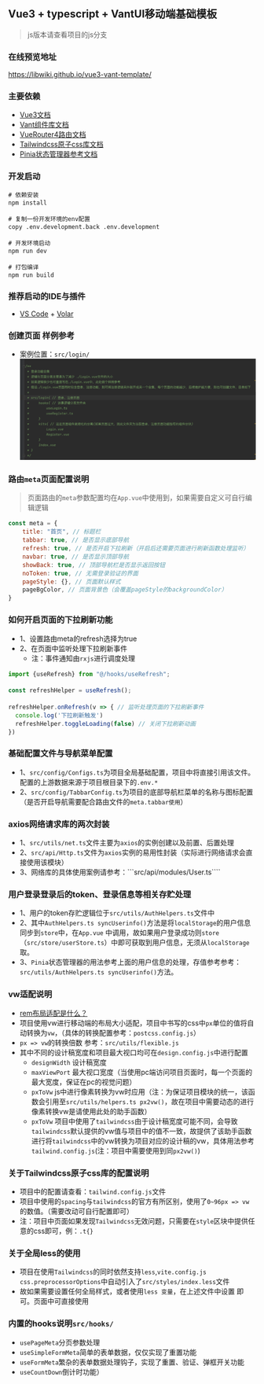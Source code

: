 ## Vue3 + typescript + VantUI移动端基础模板

> js版本请查看项目的js分支

### 在线预览地址

<a target="_blank" href="https://libwiki.github.io/vue3-vant-template/">https://libwiki.github.io/vue3-vant-template/ </a>

### 主要依赖

* [Vue3文档](https://v3.cn.vuejs.org/)
* [Vant组件库文档](https://vant-contrib.gitee.io/vant/)
* [VueRouter4路由文档](https://router.vuejs.org/zh/)
* [Tailwindcss原子css库文档](https://www.tailwindcss.cn/)
* [Pinia状态管理器参考文档](https://pinia.web3doc.top//)

### 开发启动

```shell
# 依赖安装
npm install

# 复制一份开发环境的env配置
copy .env.development.back .env.development

# 开发环境启动
npm run dev

# 打包编译
npm run build

```

### 推荐启动的IDE与插件

- [VS Code](https://code.visualstudio.com/) + [Volar](https://marketplace.visualstudio.com/items?itemName=Vue.volar)


### 创建页面 样例参考

* 案例位置：```src/login/```
  ![页面分离样例参考](docs/image/page-demo.png)

### 路由```meta```页面配置说明

> 页面路由的```meta```参数配置均在```App.vue```中使用到，如果需要自定义可自行编辑逻辑

```js
const meta = {
    title: "首页", // 标题栏
    tabbar: true, // 是否显示底部导航
    refresh: true, // 是否开启下拉刷新（开启后还需要页面进行刷新函数处理监听）
    navbar: true, // 是否显示顶部导航
    showBack: true, // 顶部导航栏是否显示返回按钮
    noToken: true, // 无需登录验证的界面
    pageStyle: {}, // 页面默认样式
    pageBgColor, // 页面背景色（会覆盖pageStyle的backgroundColor）
}
```

### 如何开启页面的下拉刷新功能

* 1、设置路由meta的refresh选择为true
* 2、在页面中监听处理下拉刷新事件
  * 注：事件通知由```rxjs```进行调度处理

```js
import {useRefresh} from "@/hooks/useRefresh";

const refreshHelper = useRefresh();

refreshHelper.onRefresh(v => { // 监听处理页面的下拉刷新事件
  console.log('下拉刷新触发')
  refreshHelper.toggleLoading(false) // 关闭下拉刷新动画
})
```

### 基础配置文件与导航菜单配置

* 1、```src/config/Configs.ts```为项目全局基础配置，项目中将直接引用该文件。配置的上游数据来源于项目根目录下的```.env.*```
* 2、```src/config/TabbarConfig.ts```为项目的底部导航栏菜单的名称与图标配置（是否开启导航需要配合路由文件的```meta.tabbar使用```）

### axios网络请求库的两次封装

* 1、```src/utils/net.ts```文件主要为```axios```的实例创建以及前置、后置处理
* 2、```src/api/Http.ts```文件为```axios```实例的易用性封装（实际进行网络请求会直接使用该模块）
* 3、网络库的具体使用案例请参考：```src/api/modules/User.ts````

### 用户登录登录后的token、登录信息等相关存贮处理

* 1、用户的token存贮逻辑位于```src/utils/AuthHelpers.ts```文件中
* 2、其中```AuthHelpers.ts syncUserinfo()```方法是将```localStorage```的用户信息同步到```store```中，在```App.vue```
  中调用，故如果用户登录成功则```store```（```src/store/userStore.ts```）中即可获取到用户信息，无须从```localStorage```取。
* 3、```Pinia```状态管理器的用法参考上面的用户信息的处理，存值参考参考：```src/utils/AuthHelpers.ts syncUserinfo()```方法。


### vw适配说明
* [rem布局适配是什么？](https://www.jianshu.com/p/8feec432c01a)
* 项目使用vw进行移动端的布局大小适配，项目中书写的css中```px```单位的值将自动转换为```vw```，（具体的转换配置参考：```postcss.config.js```）
* ```px => vw```的转换倍数 参考：```src/utils/flexible.js```
* 其中不同的设计稿宽度和项目最大视口均可在```design.config.js```中进行配置
  * ```designWidth``` 设计稿宽度
  * ```maxViewPort``` 最大视口宽度（当使用pc端访问项目页面时，每一个页面的最大宽度，保证在pc的视觉问题）
  * ```pxToVw``` js中进行像素转换为vw时应用（注：为保证项目模块的统一，该函数会引用至```src/utils/helpers.ts px2vw()```，故在项目中需要动态的进行像素转换vw是请使用此处的助手函数）
  * ```pxToVw``` 项目中使用了```tailwindcss```由于设计稿宽度可能不同，会导致```tailwindcss```默认提供的vw值与项目中的值不一致，故提供了该助手函数进行将```tailwindcss```中的vw转换为项目对应的设计稿的vw，具体用法参考```tailwind.config.js```(注：项目中需要使用到同```px2vw()```)

### 关于Tailwindcss原子css库的配置说明
* 项目中的配置请查看：```tailwind.config.js```文件
* 项目中使用的```spacing```与```tailwindcss```的官方有所区别，使用了```0~96px => vw```的数值。（需要改动可自行配置即可）
* 注：项目中页面如果发现```Tailwindcss```无效问题，只需要在```style```区块中提供任意的css即可，例：```.t{}```


### 关于全局less的使用
* 项目在使用```Tailwindcss```的同时依然支持```less```,```vite.config.js css.preprocessorOptions```中自动引入了```src/styles/index.less```文件
* 故如果需要设置任何全局样式，或者使用```less 变量```，在上述文件中设置 即可。页面中可直接使用

### 内置的hooks说明```src/hooks/```

* ```usePageMeta```分页参数处理
* ```useSimpleFormMeta```简单的表单数据，仅仅实现了重置功能
* ```useFormMeta```繁杂的表单数据处理钩子，实现了重置、验证、弹框开关功能
* ```useCountDown```倒计时功能） 
